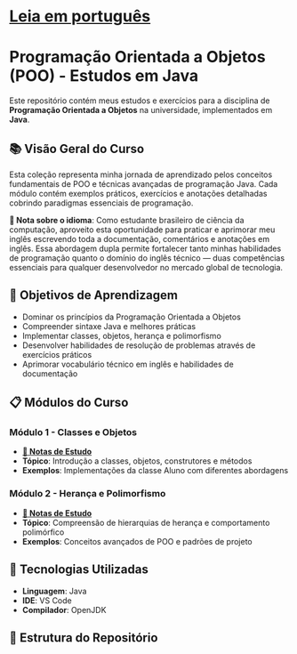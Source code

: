 
# [Leia em português](../README-PTBR.md)
# Programação Orientada a Objetos (POO) - Estudos em Java

Este repositório contém meus estudos e exercícios para a disciplina de **Programação Orientada a Objetos** na universidade, implementados em **Java**.

## 📚 Visão Geral do Curso

Esta coleção representa minha jornada de aprendizado pelos conceitos fundamentais de POO e técnicas avançadas de programação Java. Cada módulo contém exemplos práticos, exercícios e anotações detalhadas cobrindo paradigmas essenciais de programação.

**📝 Nota sobre o idioma**: Como estudante brasileiro de ciência da computação, aproveito esta oportunidade para praticar e aprimorar meu inglês escrevendo toda a documentação, comentários e anotações em inglês. Essa abordagem dupla permite fortalecer tanto minhas habilidades de programação quanto o domínio do inglês técnico — duas competências essenciais para qualquer desenvolvedor no mercado global de tecnologia.

## 🎯 Objetivos de Aprendizagem

- Dominar os princípios da Programação Orientada a Objetos
- Compreender sintaxe Java e melhores práticas
- Implementar classes, objetos, herança e polimorfismo
- Desenvolver habilidades de resolução de problemas através de exercícios práticos
- Aprimorar vocabulário técnico em inglês e habilidades de documentação

## 📋 Módulos do Curso

### Módulo 1 - Classes e Objetos
- **[📖 Notas de Estudo](./m1-class_and_objects/README-PTBR.md)**
- **Tópico**: Introdução a classes, objetos, construtores e métodos
- **Exemplos**: Implementações da classe Aluno com diferentes abordagens

### Módulo 2 - Herança e Polimorfismo
- **[📖 Notas de Estudo](./m2-inheritance_and_polymorphism/README-PTBR.md)**
- **Tópico**: Compreensão de hierarquias de herança e comportamento polimórfico
- **Exemplos**: Conceitos avançados de POO e padrões de projeto

## 🔧 Tecnologias Utilizadas

- **Linguagem**: Java
- **IDE**: VS Code
- **Compilador**: OpenJDK

## 📁 Estrutura do Repositório

```
